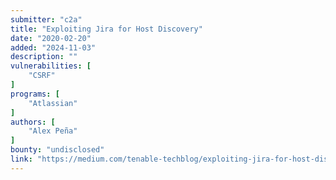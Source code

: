 ```yaml
---
submitter: "c2a"
title: "Exploiting Jira for Host Discovery"
date: "2020-02-20"
added: "2024-11-03"
description: ""
vulnerabilities: [
    "CSRF"
]
programs: [
    "Atlassian"
]
authors: [
    "Alex Peña"
]
bounty: "undisclosed"
link: "https://medium.com/tenable-techblog/exploiting-jira-for-host-discovery-43be3cddf023"
---
```




